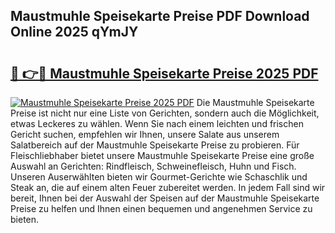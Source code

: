 ## Maustmuhle Speisekarte Preise PDF Download Online 2025 qYmJY

# <h2><a href="http://gc6do7.nevu.top/?p=Maustmuhle+Speisekarte+Preise">🔗 👉🔴 Maustmuhle Speisekarte Preise 2025 PDF</a></h2>

[![Maustmuhle Speisekarte Preise 2025 PDF](https://i.imgur.com/dBaPXMq.png)](http://gc6do7.nevu.top/?p=Maustmuhle+Speisekarte+Preise)
Die Maustmuhle Speisekarte Preise ist nicht nur eine Liste von Gerichten, sondern auch die Möglichkeit, etwas Leckeres zu wählen. Wenn Sie nach einem leichten und frischen Gericht suchen, empfehlen wir Ihnen, unsere Salate aus unserem Salatbereich auf der Maustmuhle Speisekarte Preise zu probieren. Für Fleischliebhaber bietet unsere Maustmuhle Speisekarte Preise eine große Auswahl an Gerichten: Rindfleisch, Schweinefleisch, Huhn und Fisch. Unseren Auserwählten bieten wir Gourmet-Gerichte wie Schaschlik und Steak an, die auf einem alten Feuer zubereitet werden. In jedem Fall sind wir bereit, Ihnen bei der Auswahl der Speisen auf der Maustmuhle Speisekarte Preise zu helfen und Ihnen einen bequemen und angenehmen Service zu bieten.
